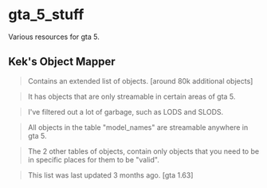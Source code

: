 # gta_5_stuff
Various resources for gta 5.

## Kek's Object Mapper
> Contains an extended list of objects. [around 80k additional objects]

> It has objects that are only streamable in certain areas of gta 5.

> I've filtered out a lot of garbage, such as LODS and SLODS.

> All objects in the table "model_names" are streamable anywhere in gta 5.

> The 2 other tables of objects, contain only objects that you need to be in specific places for them to be "valid".

> This list was last updated 3 months ago. [gta 1.63]
